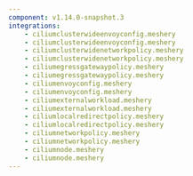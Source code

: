 ```yaml
---
component: v1.14.0-snapshot.3
integrations:
    - ciliumclusterwideenvoyconfig.meshery
    - ciliumclusterwideenvoyconfig.meshery
    - ciliumclusterwidenetworkpolicy.meshery
    - ciliumclusterwidenetworkpolicy.meshery
    - ciliumegressgatewaypolicy.meshery
    - ciliumegressgatewaypolicy.meshery
    - ciliumenvoyconfig.meshery
    - ciliumenvoyconfig.meshery
    - ciliumexternalworkload.meshery
    - ciliumexternalworkload.meshery
    - ciliumlocalredirectpolicy.meshery
    - ciliumlocalredirectpolicy.meshery
    - ciliumnetworkpolicy.meshery
    - ciliumnetworkpolicy.meshery
    - ciliumnode.meshery
    - ciliumnode.meshery
---
```

